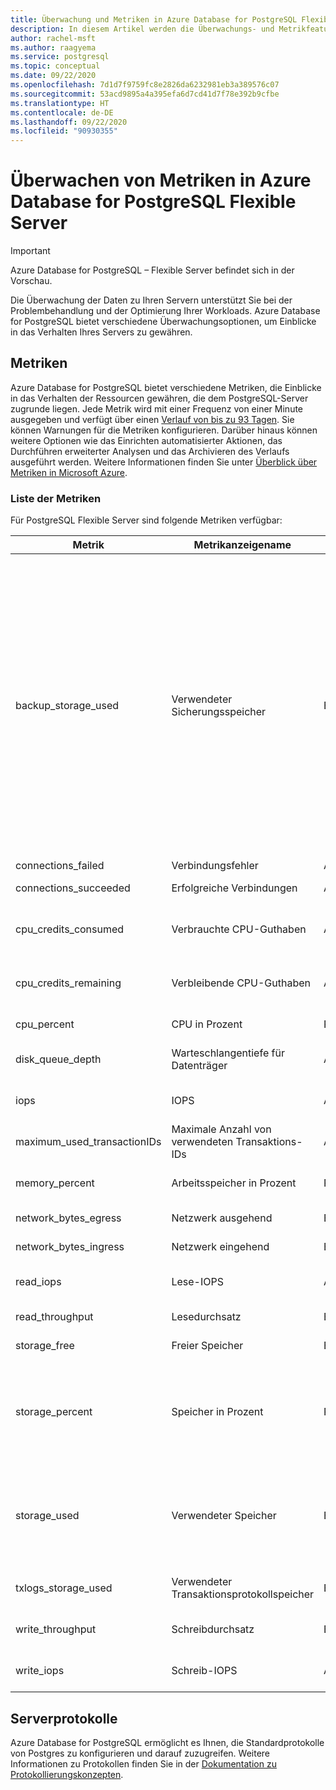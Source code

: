 ```yaml
---
title: Überwachung und Metriken in Azure Database for PostgreSQL Flexible Server
description: In diesem Artikel werden die Überwachungs- und Metrikfeatures in Azure Database for PostgreSQL Flexible Server beschrieben.
author: rachel-msft
ms.author: raagyema
ms.service: postgresql
ms.topic: conceptual
ms.date: 09/22/2020
ms.openlocfilehash: 7d1d7f9759fc8e2826da6232981eb3a389576c07
ms.sourcegitcommit: 53acd9895a4a395efa6d7cd41d7f78e392b9cfbe
ms.translationtype: HT
ms.contentlocale: de-DE
ms.lasthandoff: 09/22/2020
ms.locfileid: "90930355"
---
```

# <a name="monitor-metrics-azure-database-for-postgresql---flexible-server"></a>Überwachen von Metriken in Azure Database for PostgreSQL Flexible Server

> [!IMPORTANT]
> Azure Database for PostgreSQL – Flexible Server befindet sich in der Vorschau.

Die Überwachung der Daten zu Ihren Servern unterstützt Sie bei der Problembehandlung und der Optimierung Ihrer Workloads. Azure Database for PostgreSQL bietet verschiedene Überwachungsoptionen, um Einblicke in das Verhalten Ihres Servers zu gewähren.

## <a name="metrics"></a>Metriken
Azure Database for PostgreSQL bietet verschiedene Metriken, die Einblicke in das Verhalten der Ressourcen gewähren, die dem PostgreSQL-Server zugrunde liegen. Jede Metrik wird mit einer Frequenz von einer Minute ausgegeben und verfügt über einen [Verlauf von bis zu 93 Tagen](../../azure-monitor/platform/data-platform-metrics.md#retention-of-metrics). Sie können Warnungen für die Metriken konfigurieren. Darüber hinaus können weitere Optionen wie das Einrichten automatisierter Aktionen, das Durchführen erweiterter Analysen und das Archivieren des Verlaufs ausgeführt werden. Weitere Informationen finden Sie unter [Überblick über Metriken in Microsoft Azure](../../azure-monitor/platform/data-platform-metrics.md).

### <a name="list-of-metrics"></a>Liste der Metriken
Für PostgreSQL Flexible Server sind folgende Metriken verfügbar:


|Metrik|Metrikanzeigename|Einheit|BESCHREIBUNG|
|---|---|---|---|
| backup_storage_used | Verwendeter Sicherungsspeicher | Byte | Die Menge des verwendeten Sicherungsspeichers. Diese Metrik stellt den gesamten Speicherplatz dar, der von allen vollständigen Datenbanksicherungen, differenziellen Sicherungen und Protokollsicherungen beansprucht wurde, die auf der Grundlage der für den Server festgelegten Beibehaltungsdauer für Sicherungen aufbewahrt wurden. Die Häufigkeit der Sicherungen wird durch den Dienst verwaltet. Bei georedundantem Speicher wird doppelt so viel Sicherungsspeicher genutzt wie bei lokal redundantem Speicher. |
| connections_failed | Verbindungsfehler | Anzahl | Verbindungsfehler. |
| connections_succeeded | Erfolgreiche Verbindungen | Anzahl | Erfolgreiche Verbindungen. |
| cpu_credits_consumed | Verbrauchte CPU-Guthaben | Anzahl | Menge des vom flexiblen Server genutzten Guthabens. Gilt für burstfähige Dienstebenen. |
| cpu_credits_remaining | Verbleibende CPU-Guthaben | Anzahl | Gesamtmenge des Guthabens, das für den Burst verfügbar ist. Gilt für burstfähige Dienstebenen. |
| cpu_percent | CPU in Prozent | Percent | Die CPU-Auslastung in Prozent. | 
| disk_queue_depth | Warteschlangentiefe für Datenträger | Anzahl | Anzahl offener E/A-Vorgänge für den Datenträger. |
| iops | IOPS | Anzahl | Anzahl der E/A-Vorgänge für den Datenträger pro Sekunde. |
| maximum_used_transactionIDs | Maximale Anzahl von verwendeten Transaktions-IDs | Anzahl | Maximal verwendete Transaktions-IDs. |
| memory_percent | Arbeitsspeicher in Prozent | Percent | Die Arbeitsspeicherauslastung in Prozent. |
| network_bytes_egress | Netzwerk ausgehend | Byte | Menge des ausgehenden Netzwerkdatenverkehrs. |
| network_bytes_ingress | Netzwerk eingehend | Byte | Menge des eingehenden Netzwerkdatenverkehrs. |
| read_iops | Lese-IOPS | Anzahl | Anzahl der E/A-Lesevorgänge für den Datenträger pro Sekunde. |
| read_throughput | Lesedurchsatz | Byte | Vom Datenträger pro Sekunde gelesene Byte. |
| storage_free | Freier Speicher | Byte | Menge des verfügbaren Speichers. |
| storage_percent | Speicher in Prozent | Prozentwert | Menge des verwendeten Speichers in Prozent. Der vom Dienst verwendete Speicher kann die Datenbankdateien, Transaktionsprotokolle und Serverprotokolle umfassen.|
| storage_used | Verwendeter Speicher | Byte | Menge des verwendeten Speichers in Prozent. Der vom Dienst verwendete Speicher kann die Datenbankdateien, Transaktionsprotokolle und Serverprotokolle umfassen. |
| txlogs_storage_used | Verwendeter Transaktionsprotokollspeicher | Byte | Menge des von den Transaktionsprotokollen verwendeten Speichers. | 
| write_throughput | Schreibdurchsatz | Byte | Pro Sekunde auf den Datenträger geschriebene Byte. |
| write_iops | Schreib-IOPS | Anzahl | Anzahl der E/A-Schreibvorgänge für den Datenträger pro Sekunde. |

## <a name="server-logs"></a>Serverprotokolle
Azure Database for PostgreSQL ermöglicht es Ihnen, die Standardprotokolle von Postgres zu konfigurieren und darauf zuzugreifen. Weitere Informationen zu Protokollen finden Sie in der [Dokumentation zu Protokollierungskonzepten](concepts-logging.md).
